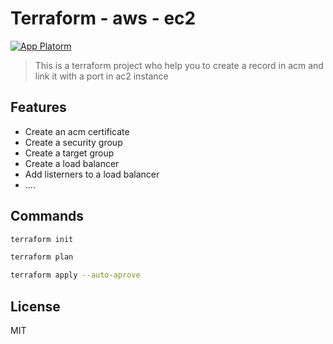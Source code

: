 # Terraform - aws - ec2

[![App Platorm](https://miro.medium.com/v2/resize:fit:1400/format:webp/1*IFDTmaXjQATOpmBIcv_yXQ.png)](https://miro.medium.com/v2/resize:fit:1400/format:webp/1*IFDTmaXjQATOpmBIcv_yXQ.pngm)


> This is a terraform project who help you to create
> a record in acm and link it with a port in ac2 instance

## Features
- Create an acm certificate
- Create a security group
- Create a target group
- Create a load balancer
- Add listerners to a load balancer
- ....


## Commands

```sh
terraform init
```
```sh
terraform plan
```

```sh
terraform apply --auto-aprove
```

## License
MIT
